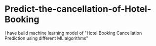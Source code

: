 # Predict-the-cancellation-of-Hotel-Booking
I have build machine learning model of "Hotel Booking Cancellation Prediction using different ML algorithms"
